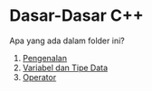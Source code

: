 # Dasar-Dasar C++

Apa yang ada dalam folder ini?
1. [Pengenalan](1_introduction/)
2. [Variabel dan Tipe Data](2_variable_datatype/)
3. [Operator](3_operator/)